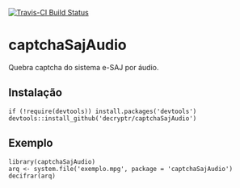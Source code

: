 [![Travis-CI Build Status](https://travis-ci.org/decryptr/captchaSajAudio.svg?branch=master)](https://travis-ci.org/decryptr/captchaSajAudio)

# captchaSajAudio

Quebra captcha do sistema e-SAJ por áudio.

## Instalação

```
if (!require(devtools)) install.packages('devtools')
devtools::install_github('decryptr/captchaSajAudio')
```

## Exemplo

```
library(captchaSajAudio)
arq <- system.file('exemplo.mpg', package = 'captchaSajAudio')
decifrar(arq)
```

